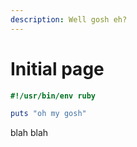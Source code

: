 ```yaml
---
description: Well gosh eh?
---
```


# Initial page

```ruby
#!/usr/bin/env ruby

puts "oh my gosh"
```

blah blah
